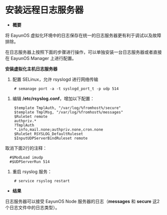 # 安装远程日志服务器

* **概要**

将 EayunOS 虚拟化环境中的日志保存在统一的日志服务器更有利于调试以及故障排除。

在日志服务器上按照下面的步骤进行操作，可以单独安装一台日志服务器或者直接在 EayunOS Manager 上进行配置。

**安装虚拟化主机日志服务器**

1. 配置 SELinux，允许 rsyslogd 进行网络传输

```
    # semanage port -a -t syslogd_port_t -p udp 514
```

1. 编辑 **/etc/rsyslog.conf**，增加以下配置：

```
    $template TmplAuth, "/var/log/%fromhost%/secure"
    $template TmplMsg, "/var/log/%fromhost%/messages"
    $RuleSet remote
    authpriv.*
    ?TmplAuth
    *.info,mail.none;authpriv.none,cron.none
    $RuleSet RSYSLOG_DefaultRuleset
    $InputUDPServerBindRuleset remote
```

  取消下面2行的注释：

  ```
    #$ModLoad imudp
    #$UDPServerRun 514
  ```

1. 重启 rsyslog 服务：

```
    # service rsyslog restart
```

* **结果**

日志服务器可以接受 EayunOS Node 服务器的日志（**messages** 和 **secure** 这2个日志文件中的日志类型）。
